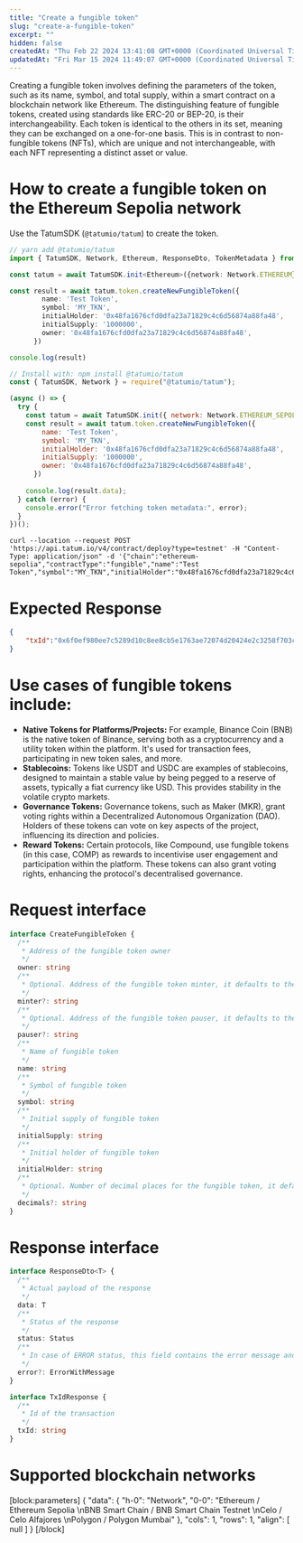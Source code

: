 ```yaml
---
title: "Create a fungible token"
slug: "create-a-fungible-token"
excerpt: ""
hidden: false
createdAt: "Thu Feb 22 2024 13:41:08 GMT+0000 (Coordinated Universal Time)"
updatedAt: "Fri Mar 15 2024 11:49:07 GMT+0000 (Coordinated Universal Time)"
---
```

Creating a fungible token involves defining the parameters of the token, such as its name, symbol, and total supply, within a smart contract on a blockchain network like Ethereum. The distinguishing feature of fungible tokens, created using standards like ERC-20 or BEP-20, is their interchangeability. Each token is identical to the others in its set, meaning they can be exchanged on a one-for-one basis. This is in contrast to non-fungible tokens (NFTs), which are unique and not interchangeable, with each NFT representing a distinct asset or value.

# How to create a fungible token on the Ethereum Sepolia network

Use the TatumSDK (`@tatumio/tatum`) to create the token.

```typescript
// yarn add @tatumio/tatum
import { TatumSDK, Network, Ethereum, ResponseDto, TokenMetadata } from '@tatumio/tatum'

const tatum = await TatumSDK.init<Ethereum>({network: Network.ETHEREUM})

const result = await tatum.token.createNewFungibleToken({
        name: 'Test Token',
        symbol: 'MY_TKN',
        initialHolder: '0x48fa1676cfd0dfa23a71829c4c6d56874a88fa48', 
        initialSupply: '1000000',
        owner: '0x48fa1676cfd0dfa23a71829c4c6d56874a88fa48',
      })

console.log(result)
```
```javascript
// Install with: npm install @tatumio/tatum
const { TatumSDK, Network } = require("@tatumio/tatum");

(async () => {
  try {
    const tatum = await TatumSDK.init({ network: Network.ETHEREUM_SEPOLIA });
    const result = await tatum.token.createNewFungibleToken({
        name: 'Test Token',
        symbol: 'MY_TKN',
        initialHolder: '0x48fa1676cfd0dfa23a71829c4c6d56874a88fa48', 
        initialSupply: '1000000',
        owner: '0x48fa1676cfd0dfa23a71829c4c6d56874a88fa48',
      })
      
    console.log(result.data);
  } catch (error) {
    console.error("Error fetching token metadata:", error);
  }
})();
```
```curl
curl --location --request POST 'https://api.tatum.io/v4/contract/deploy?type=testnet' -H "Content-Type: application/json" -d '{"chain":"ethereum-sepolia","contractType":"fungible","name":"Test Token","symbol":"MY_TKN","initialHolder":"0x48fa1676cfd0dfa23a71829c4c6d56874a88fa48","initialSupply":"1000000","owner":"0x48fa1676cfd0dfa23a71829c4c6d56874a88fa48"}'  
```

# Expected Response

```json
{ 
    "txId":"0x6f0ef980ee7c5289d10c8ee8cb5e1763ae72074d20424e2c3258f703c4ee7fba" 
}
```

# Use cases of fungible tokens include:

- **Native Tokens for Platforms/Projects:** For example, Binance Coin (BNB) is the native token of Binance, serving both as a cryptocurrency and a utility token within the platform. It's used for transaction fees, participating in new token sales, and more.
- **Stablecoins:** Tokens like USDT and USDC are examples of stablecoins, designed to maintain a stable value by being pegged to a reserve of assets, typically a fiat currency like USD. This provides stability in the volatile crypto markets.
- **Governance Tokens:** Governance tokens, such as Maker (MKR), grant voting rights within a Decentralized Autonomous Organization (DAO). Holders of these tokens can vote on key aspects of the project, influencing its direction and policies.
- **Reward Tokens:** Certain protocols, like Compound, use fungible tokens (in this case, COMP) as rewards to incentivise user engagement and participation within the platform. These tokens can also grant voting rights, enhancing the protocol's decentralised governance.

# Request interface

```typescript
interface CreateFungibleToken {
  /**
   * Address of the fungible token owner
   */
  owner: string
  /**
   * Optional. Address of the fungible token minter, it defaults to the owner address
   */
  minter?: string
  /**
   * Optional. Address of the fungible token pauser, it defaults to the owner address
   */
  pauser?: string
  /**
   * Name of fungible token
   */
  name: string
  /**
   * Symbol of fungible token
   */
  symbol: string
  /**
   * Initial supply of fungible token
   */
  initialSupply: string
  /**
   * Initial holder of fungible token
   */
  initialHolder: string
  /**
   * Optional. Number of decimal places for the fungible token, it defaults to 18
   */
  decimals?: string
}
```

# Response interface

```typescript
interface ResponseDto<T> {
  /**
   * Actual payload of the response
   */
  data: T
  /**
   * Status of the response
   */
  status: Status
  /**
   * In case of ERROR status, this field contains the error message and detailed description
   */
  error?: ErrorWithMessage
}

interface TxIdResponse {
  /**
   * Id of the transaction
   */
  txId: string
}
```

# Supported blockchain networks

[block:parameters]
{
  "data": {
    "h-0": "Network",
    "0-0": "Ethereum / Ethereum Sepolia  \nBNB Smart Chain / BNB Smart Chain Testnet  \nCelo / Celo Alfajores  \nPolygon / Polygon Mumbai"
  },
  "cols": 1,
  "rows": 1,
  "align": [
    null
  ]
}
[/block]
